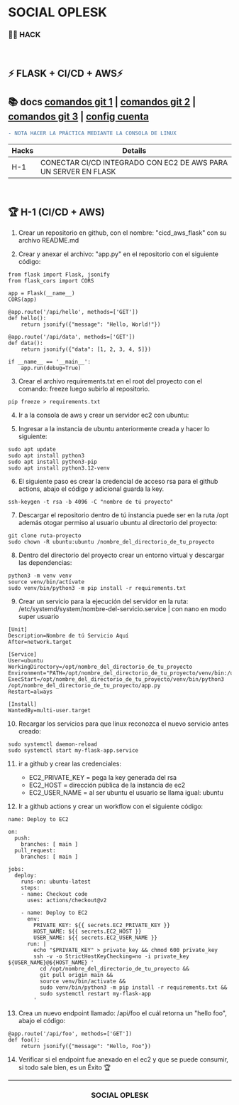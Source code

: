 # SOCIAL OPLESK
### 🏴‍☠️ HACK 
<br/>

## ⚡️ FLASK + CI/CD + AWS⚡️

📚 docs [comandos git 1](https://gist.github.com/dasdo/9ff71c5c0efa037441b6) | [comandos git 2](https://github.com/joshnh/Git-Commands/blob/master/READMEes.md) | [comandos git 3](https://confluence.atlassian.com/bitbucketserver/basic-git-commands-776639767.html) | [config cuenta](https://git-scm.com/book/es/v2/Inicio---Sobre-el-Control-de-Versiones-Configurando-Git-por-primera-vez) 
---

```diff
- NOTA HACER LA PRÁCTICA MEDIANTE LA CONSOLA DE LINUX
```
|Hacks | Details | 
|----------|---------|
| H-1      | CONECTAR CI/CD INTEGRADO CON EC2 DE AWS PARA UN SERVER EN FLASK |
<br/> 

## 🏆 H-1 (CI/CD + AWS)

1. Crear un repositorio en github, con el nombre: "cicd_aws_flask"
   con su archivo README.md

2. Crear y anexar el archivo: "app.py" en el repositorio con el siguiente código:
```
from flask import Flask, jsonify
from flask_cors import CORS

app = Flask(__name__)
CORS(app)

@app.route('/api/hello', methods=['GET'])
def hello():
    return jsonify({"message": "Hello, World!"})

@app.route('/api/data', methods=['GET'])
def data():
    return jsonify({"data": [1, 2, 3, 4, 5]})

if __name__ == '__main__':
    app.run(debug=True)
```

3. Crear el archivo requirements.txt en el root del proyecto con el comando: freeze
   luego subirlo al repositorio.
```
pip freeze > requirements.txt
```

4. Ir a la consola de aws y crear un servidor ec2 con ubuntu:

5. Ingresar a la instancia de ubuntu anteriormente creada y hacer lo siguiente: 
```
sudo apt update
sudo apt install python3
sudo apt install python3-pip
sudo apt install python3.12-venv
```

6. El siguiente paso es crear la credencial de acceso rsa para el github actions,
   abajo el código y adicional guarda la key.
```
ssh-keygen -t rsa -b 4096 -C "nombre de tú proyecto"
```

7. Descargar el repositorio dentro de tú instancia puede ser en la ruta /opt
   además otogar permiso al usuario ubuntu al directorio del proyecto:
```
git clone ruta-proyecto
sudo chown -R ubuntu:ubuntu /nombre_del_directorio_de_tu_proyecto
```

8. Dentro del directorio del proyecto crear un entorno virtual y descargar las dependencias:
```
python3 -m venv venv
source venv/bin/actívate
sudo venv/bin/python3 -m pip install -r requirements.txt
```

9. Crear un servicio para la ejecución del servidor en la ruta: /etc/systemd/system/nombre-del-servicio.service | con nano en modo super usuario 
```
[Unit]
Description=Nombre de tú Servicio Aquí
After=network.target

[Service]
User=ubuntu
WorkingDirectory=/opt/nombre_del_directorio_de_tu_proyecto
Environment="PATH=/opt/nombre_del_directorio_de_tu_proyecto/venv/bin:/usr/bin"
ExecStart=/opt/nombre_del_directorio_de_tu_proyecto/venv/bin/python3 /opt/nombre_del_directorio_de_tu_proyecto/app.py
Restart=always

[Install]
WantedBy=multi-user.target
```

10. Recargar los servicios para que linux reconozca el nuevo servicio antes creado:
```
sudo systemctl daemon-reload
sudo systemctl start my-flask-app.service 
```

11. ir a github y crear las credenciales:
    - EC2_PRIVATE_KEY = pega la key generada del rsa
    - EC2_HOST = dirección pública de la instancia de ec2
    - EC2_USER_NAME = al ser ubuntu el usuario se llama igual: ubuntu

12. Ir a github actions y crear un workflow con el siguiente código:
```
name: Deploy to EC2

on:
  push:
    branches: [ main ]
  pull_request:
    branches: [ main ]

jobs:
  deploy:
    runs-on: ubuntu-latest
    steps:
    - name: Checkout code
      uses: actions/checkout@v2

    - name: Deploy to EC2
      env:
        PRIVATE_KEY: ${{ secrets.EC2_PRIVATE_KEY }}
        HOST_NAME: ${{ secrets.EC2_HOST }}
        USER_NAME: ${{ secrets.EC2_USER_NAME }}
      run: |
        echo "$PRIVATE_KEY" > private_key && chmod 600 private_key
        ssh -v -o StrictHostKeyChecking=no -i private_key ${USER_NAME}@${HOST_NAME} '
          cd /opt/nombre_del_directorio_de_tu_proyecto &&
          git pull origin main &&
          source venv/bin/activate &&
          sudo venv/bin/python3 -m pip install -r requirements.txt &&
          sudo systemctl restart my-flask-app
        '
```

13. Crea un nuevo endpoint llamado: /api/foo el cuál retorna un "hello foo", abajo el código:
```
@app.route('/api/foo', methods=['GET'])
def foo():
    return jsonify({"message": "Hello, Foo"})
```

14. Verificar si el endpoint fue anexado en el ec2 y que se puede consumir, si todo sale bien, es un Éxito 🏆 

---
<h3 align="center">SOCIAL OPLESK</h3>
